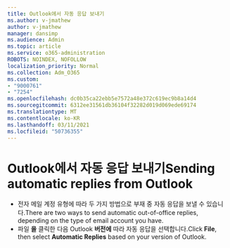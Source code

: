 ```yaml
---
title: Outlook에서 자동 응답 보내기
ms.author: v-jmathew
author: v-jmathew
manager: dansimp
ms.audience: Admin
ms.topic: article
ms.service: o365-administration
ROBOTS: NOINDEX, NOFOLLOW
localization_priority: Normal
ms.collection: Adm_O365
ms.custom:
- "9000761"
- "7254"
ms.openlocfilehash: dc0b35ca22ebb5e7572a48e372c619ec9b8a14d4
ms.sourcegitcommit: 6312ee31561db36104f32282d019d069ede69174
ms.translationtype: MT
ms.contentlocale: ko-KR
ms.lasthandoff: 03/11/2021
ms.locfileid: "50736355"
---
```

# <a name="sending-automatic-replies-from-outlook"></a><span data-ttu-id="a3e1e-102">Outlook에서 자동 응답 보내기</span><span class="sxs-lookup"><span data-stu-id="a3e1e-102">Sending automatic replies from Outlook</span></span>

- <span data-ttu-id="a3e1e-103">전자 메일 계정 유형에 따라 두 가지 방법으로 부재 중 자동 응답을 보낼 수 있습니다.</span><span class="sxs-lookup"><span data-stu-id="a3e1e-103">There are two ways to send automatic out-of-office replies, depending on the type of email account you have.</span></span>
- <span data-ttu-id="a3e1e-104">파일 **을** 클릭한 다음 Outlook **버전에** 따라 자동 응답을 선택합니다.</span><span class="sxs-lookup"><span data-stu-id="a3e1e-104">Click **File**, then select **Automatic Replies** based on your version of Outlook.</span></span>

